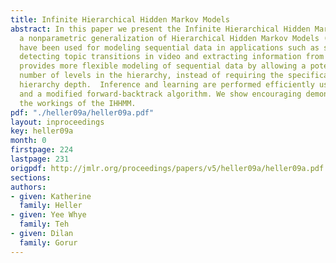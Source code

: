 ```yaml
---
title: Infinite Hierarchical Hidden Markov Models
abstract: In this paper we present the Infinite Hierarchical Hidden Markov Model (IHHMM),
  a nonparametric generalization of Hierarchical Hidden Markov Models (HHMMs). HHMMs
  have been used for modeling sequential data in applications such as speech recognition,
  detecting topic transitions in video and extracting information from text. The IHHMM
  provides more flexible modeling of sequential data by allowing a potentially unbounded
  number of levels in the hierarchy, instead of requiring the specification of a fixed
  hierarchy depth.  Inference and learning are performed efficiently using Gibbs sampling
  and a modified forward-backtrack algorithm. We show encouraging demonstrations of
  the workings of the IHHMM.
pdf: "./heller09a/heller09a.pdf"
layout: inproceedings
key: heller09a
month: 0
firstpage: 224
lastpage: 231
origpdf: http://jmlr.org/proceedings/papers/v5/heller09a/heller09a.pdf
sections: 
authors:
- given: Katherine
  family: Heller
- given: Yee Whye
  family: Teh
- given: Dilan
  family: Gorur
---
```


